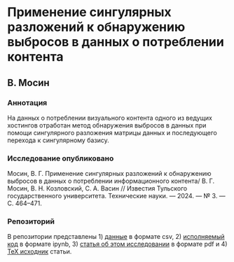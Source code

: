 # Применение сингулярных разложений к обнаружению выбросов в данных о потреблении контента
## В. Мосин
### Аннотация
На данных о потреблении визуального контента одного из ведущих хостингов отработан метод обнаружения выбросов в данных при помощи сингулярного разложения матрицы данных и последующего перехода к сингулярному базису.
### Исследование опубликовано
Мосин, В. Г. Применение сингулярных разложений к обнаружению выбросов в данных о потреблении информационного контента/ В. Г. Мосин, В. Н. Козловский, С. А. Васин // Известия Тульского государственного университета. Технические науки. — 2024. — № 3. — С. 464–471.
### Репозиторий
В репозитории представлены 1) [данные](https://github.com/vladimir-mosin/outliers-by-svd/tree/main/data) в формате csv, 2) [исполняемый код](https://github.com/vladimir-mosin/outliers-by-svd/blob/main/code.ipynb) в формате ipynb, 3) [статья об этом исследовании](paper.pdf) в формате pdf и 4) [TeX исходник](https://github.com/vladimir-mosin/outliers-by-svd/blob/main/paper.tex) статьи.
